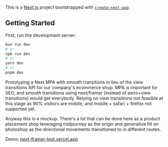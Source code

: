 This is a [Next.js](https://nextjs.org/) project bootstrapped with [`create-next-app`](https://github.com/vercel/next.js/tree/canary/packages/create-next-app).

## Getting Started

First, run the development server:

```bash
bun run dev
# or
npm run dev
# or
yarn dev
# or
pnpm dev
```

Prototyping a Next MPA with smooth transitions in lieu of the view transitions API for our company's ecommerce shop. MPA is important for SEO, and smooth transitions using next/framer (instead of astro+view transitions) would get everybody. Relying on view transitions not feasible at this stage as 90% visitors are mobile, and mobile + safari + firefox not supported yet. 

Anyway this is a mockup. There's a lot that can be done here as a product placement shop leveraging midjourney as the origin and generative fill on photoshop as the directional movements transitioned to in different routes.

Demo:  [next-framer-test.vercel.app](https://next-framer-test.vercel.app)
